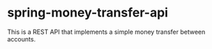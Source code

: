 # spring-money-transfer-api
This is a REST API that implements a simple money transfer between accounts.
